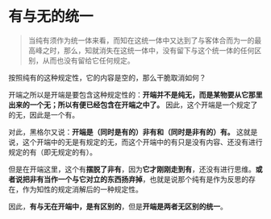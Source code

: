  # 有与无的统一

>当纯有须作为统一体来看，而知在这统一体中又达到了与客体合而为一的最高峰之时，那么，知就消失在这统一体中，没有留下与这个统一体的任何区别，从而也没有留给它任何规定。

按照纯有的这种规定性，它的内容是空的，那么干脆取消如何？

开端之所以是开端是要包含这种规定性的：**开端并不是纯无，而是某物要从它那里出来的一个无；所以有便已经包含在开端之中了。** 因此，这个开端是一个规定了的无，因此是一个有。

对此，黑格尔又说：**开端是（同时是有的）非有和（同时是非有的）有。** 这就是说，这个开端中的无是有规定的无，而这个开端中的有只是没有内容、还没有进行规定的有（即无规定的有）。

但是在开端这里，这个有**摆脱了非有**，因为**它才刚刚走到有**，还没有进行思维。**或者说把非有当作一个与它对立的东西扬弃掉**，也就是说那个纯有是作为反思的存在，作为知性的规定消解后的一种规定性。

因此，**有与无在开端中，是有区别的**，但是**开端是两者无区别的统一**。